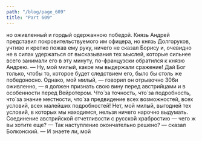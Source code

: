```yaml
---
path: "/blog/page_609"
title: "Part 609"
---
```


 но оживленный и гордый одержанною победой. Князь Андрей представил покровительствуемого им офицера, но князь Долгоруков, учтиво и крепко пожав ему руку, ничего не сказал Борису и, очевидно не в силах удержаться от высказывания тех мыслей, которые сильнее всего занимали его в эту минуту, по-французски обратился к князю Андрею.
— Ну, мой милый, какое мы выдержали сражение! Дай Бог только, чтобы то, которое будет следствием его, было бы столь же победоносно. Однако, мой милый, — говорил он отрывочно 306и оживленно, — я должен признать свою вину перед австрийцами и в особенности перед Вейротером. Что́ за точность, что́ за подробность, что́ за знание местности, что́ за предвидение всех возможностей, всех условий, всех малейших подробностей! Нет, мой милый, выгодней тех условий, в которых мы находимся, нельзя ничего нарочно выдумать. Соединение австрийской отчетливости с русской храбростию — чего ж вы хотите еще?
— Так наступление окончательно решено? — сказал Болконский.
— И знаете ли, мой
